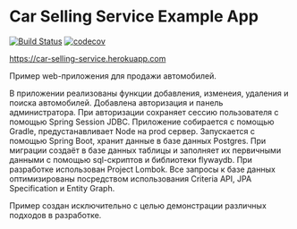 # Car Selling Service Example App

[![Build Status](https://travis-ci.org/riezenmark/car_selling_service.svg?branch=master)](https://travis-ci.org/riezenmark/car_selling_service)
[![codecov](https://codecov.io/gh/riezenmark/car_selling_service/branch/master/graph/badge.svg)](https://codecov.io/gh/riezenmark/car_selling_service)

https://car-selling-service.herokuapp.com

Пример web-приложения для продажи автомобилей.

В приложении реализованы функции добавления, изменеия, удаления и поиска автомобилей.
Добавлена авторизация и панель администратора.
При авторизации сохраняет сессию пользователя с помощью Spring Session JDBC.
Приложение собирается с помощью Gradle, предустанавливает Node на prod сервер.
Запускается с помощью Spring Boot, хранит данные в базе данных Postgres.
При миграции создаёт в базе данных таблицы и заполняет их первичными данными с помощью sql-скриптов и библиотеки flywaydb.
При разработке использован Project Lombok.
Все запросы к базе данных оптимизированы посредством использования Criteria API, JPA Specification и Entity Graph.

Пример создан исключительно с целью демонстрации различных подходов в разработке.
